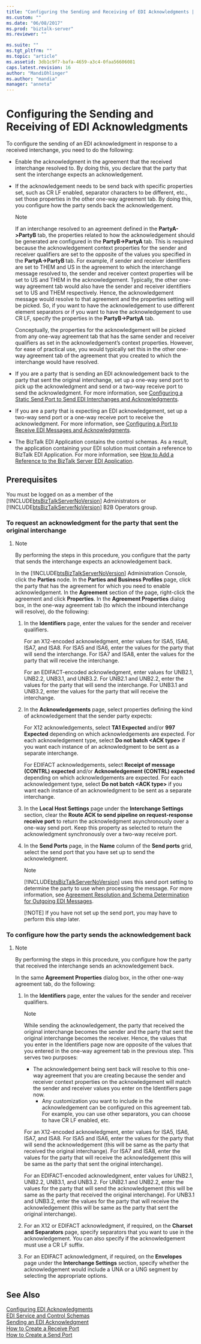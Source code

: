 ```yaml
---
title: "Configuring the Sending and Receiving of EDI Acknowledgments | Microsoft Docs"
ms.custom: ""
ms.date: "06/08/2017"
ms.prod: "biztalk-server"
ms.reviewer: ""

ms.suite: ""
ms.tgt_pltfrm: ""
ms.topic: "article"
ms.assetid: 3db1c9f7-bafa-4659-a3c4-0faa56606081
caps.latest.revision: 16
author: "MandiOhlinger"
ms.author: "mandia"
manager: "anneta"
---
```

# Configuring the Sending and Receiving of EDI Acknowledgments
To configure the sending of an EDI acknowledgment in response to a received interchange, you need to do the following:  
  
-   Enable the acknowledgment in the agreement that the received interchange resolved to. By doing this, you declare that the party that sent the interchange expects an acknowledgement.  
  
-   If the acknowledgement needs to be send back with specific properties set, such as CR LF enabled, separator characters to be different, etc., set those properties in the other one-way agreement tab. By doing this, you configure how the party sends back the acknowledgement.  
  
    > [!NOTE]
    >  If an interchange resolved to an agreement defined in the **PartyA->PartyB** tab, the properties related to how the acknowledgement should be generated are configured in the **PartyB->PartyA** tab. This is required because the acknowledgement context properties for the sender and receiver qualifiers are set to the opposite of the values you specified in the **PartyA->PartyB** tab. For example, if sender and receiver identifiers are set to THEM and US in the agreement to which the interchange message resolved to, the sender and receiver context properties will be set to US and THEM in the acknowledgement. Typically, the other one-way agreement tab would also have the sender and receiver identifiers set to US and THEM respectively. Hence, the acknowledgement message would resolve to that agreement and the properties setting will be picked. So, if you want to have the acknowledgement to use different element separators or if you want to have the acknowledgement to use CR LF, specify the properties in the **PartyB->PartyA** tab.  
  
     Conceptually, the properties for the acknowledgement will be picked from any one-way agreement tab that has the same sender and receiver qualifiers as set in the acknowledgement’s context properties. However, for ease of practical use, you would typically set this in the other one-way agreement tab of the agreement that you created to which the interchange would have resolved.  
  
-   If you are a party that is sending an EDI acknowledgement back to the party that sent the original interchange, set up a one-way send port to pick up the acknowledgment and send or a two-way receive port to send the acknowledgment. For more information, see [Configuring a Static Send Port to Send EDI Interchanges and Acknowledgments](../core/configuring-a-static-send-port-to-send-edi-interchanges-and-acknowledgments.md).  
  
-   If you are a party that is expecting an EDI acknowledgement, set up a two-way send port or a one-way receive port to receive the acknowledgment. For more information, see [Configuring a Port to Receive EDI Messages and Acknowledgments](../core/configuring-a-port-to-receive-edi-messages-and-acknowledgments.md).  
  
-   The BizTalk EDI Application contains the control schemas. As a result, the application containing your EDI solution must contain a reference to BizTalk EDI Application. For more information, see [How to Add a Reference to the BizTalk Server EDI Application](http://msdn.microsoft.com/library/7af066fb-372f-4709-b566-c8d6b4a9d782).  
  
## Prerequisites  
 You must be logged on as a member of the [!INCLUDE[btsBizTalkServerNoVersion](../includes/btsbiztalkservernoversion-md.md)] Administrators or [!INCLUDE[btsBizTalkServerNoVersion](../includes/btsbiztalkservernoversion-md.md)] B2B Operators group.  
  
### To request an acknowledgment for the party that sent the original interchange  
  
1. > [!NOTE]
   >  By performing the steps in this procedure, you configure that the party that sends the interchange expects an acknowledgement back.  
  
    In the [!INCLUDE[btsBizTalkServerNoVersion](../includes/btsbiztalkservernoversion-md.md)] Administration Console, click the **Parties** node. In the **Parties and Business Profiles** page, click the party that has the agreement for which you need to enable acknowledgement. In the **Agreement** section of the page, right-click the agreement and click **Properties**. In the **Agreement Properties** dialog box, in the one-way agreement tab (to which the inbound interchange will resolve), do the following:  
  
   1. In the **Identifiers** page, enter the values for the sender and receiver qualifiers.  
  
       For an X12-encoded acknowledgment, enter values for ISA5, ISA6, ISA7, and ISA8. For ISA5 and ISA6, enter the values for the party that will send the interchange. For ISA7 and ISA8, enter the values for the party that will receive the interchange.  
  
       For an EDIFACT-encoded acknowledgment, enter values for UNB2.1, UNB2.2, UNB3.1, and UNB3.2. For UNB2.1 and UNB2.2, enter the values for the party that will send the interchange. For UNB3.1 and UNB3.2, enter the values for the party that will receive the interchange.  
  
   2. In the **Acknowledgements** page, select properties defining the kind of acknowledgement that the sender party expects:  
  
       For X12 acknowledgements, select **TA1 Expected** and/or **997 Expected** depending on which acknowledgements are expected. For each acknowledgement type, select **Do not batch \<ACK type\>** if you want each instance of an acknowledgment to be sent as a separate interchange.  
  
       For EDIFACT acknowledgements, select **Receipt of message (CONTRL) expected** and/or **Acknowledgement (CONTRL) expected** depending on which acknowledgements are expected. For each acknowledgement type, select **Do not batch \<ACK type\>** if you want each instance of an acknowledgment to be sent as a separate interchange.  
  
   3. In the **Local Host Settings** page under the **Interchange Settings** section, clear the **Route ACK to send pipeline on request-response receive port** to return the acknowledgment asynchronously over a one-way send port. Keep this property as selected to return the acknowledgment synchronously over a two-way receive port.  
  
   4. In the **Send Ports** page, in the **Name** column of the **Send ports** grid, select the send port that you have set up to send the acknowledgment.  
  
      > [!NOTE]
      >  [!INCLUDE[btsBizTalkServerNoVersion](../includes/btsbiztalkservernoversion-md.md)] uses this send port setting to determine the party to use when processing the message. For more information, see [Agreement Resolution and Schema Determination for Outgoing EDI Messages](../core/agreement-resolution-and-schema-determination-for-outgoing-edi-messages.md).  
      > 
      > [!NOTE]
      >  If you have not set up the send port, you may have to perform this step later.  
  
### To configure how the party sends the acknowledgement back  
  
1. > [!NOTE]
   >  By performing the steps in this procedure, you configure how the party that received the interchange sends an acknowledgement back.  
  
    In the same **Agreement Properties** dialog box, in the other one-way agreement tab, do the following:  
  
   1. In the **Identifiers** page, enter the values for the sender and receiver qualifiers.  
  
      > [!NOTE]
      >  While sending the acknowledgement, the party that received the original interchange becomes the sender and the party that sent the original interchange becomes the receiver. Hence, the values that you enter in the Identifiers page now are opposite of the values that you entered in the one-way agreement tab in the previous step. This serves two purposes:  
      > 
      > - The acknowledgement being sent back will resolve to this one-way agreement that you are creating because the sender and receiver context properties on the acknowledgement will match the sender and receiver values you enter on the Identifiers page now.  
      >   -   Any customization you want to include in the acknowledgement can be configured on this agreement tab. For example, you can use other separators, you can choose to have CR LF enabled, etc.  
  
       For an X12-encoded acknowledgment, enter values for ISA5, ISA6, ISA7, and ISA8. For ISA5 and ISA6, enter the values for the party that will send the acknowledgement (this will be same as the party that received the original interchange). For ISA7 and ISA8, enter the values for the party that will receive the acknowledgement (this will be same as the party that sent the original interchange).  
  
       For an EDIFACT-encoded acknowledgment, enter values for UNB2.1, UNB2.2, UNB3.1, and UNB3.2. For UNB2.1 and UNB2.2, enter the values for the party that will send the acknowledgement (this will be same as the party that received the original interchange). For UNB3.1 and UNB3.2, enter the values for the party that will receive the acknowledgement (this will be same as the party that sent the original interchange).  
  
   2. For an X12 or EDIFACT acknowledgment, if required, on the **Charset and Separators** page, specify separators that you want to use in the acknowledgement. You can also specify if the acknowledgement must use a CR LF suffix.  
  
   3. For an EDIFACT acknowledgment, if required, on the **Envelopes** page under the **Interchange Settings** section, specify whether the acknowledgement would include a UNA or a UNG segment by selecting the appropriate options.  
  
## See Also  
 [Configuring EDI Acknowledgments](../core/configuring-edi-acknowledgments.md)   
 [EDI Service and Control Schemas](../core/edi-service-and-control-schemas.md)   
 [Sending an EDI Acknowledgment](../core/sending-an-edi-acknowledgment.md)   
 [How to Create a Receive Port](../core/how-to-create-a-receive-port.md)   
 [How to Create a Send Port](../core/how-to-create-a-send-port2.md)